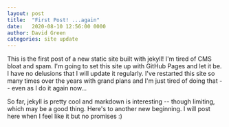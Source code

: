 ```yaml
---
layout: post
title:  "First Post! ...again"
date:   2020-08-10 12:56:00 0000
author: David Green
categories: site update
---
```


This is the first post of a new static site built with jekyll! I'm tired of CMS bloat and spam. I'm going to set this site up with GitHub Pages and let it be. I have no delusions that I will update it regularly. I've restarted this site so many times over the years with grand plans and I'm just tired of doing that -- even as I do it again now...

So far, jekyll is pretty cool and markdown is interesting -- though limiting, which may be a good thing. Here's to another new beginning. I will post here when I feel like it but no promises :)